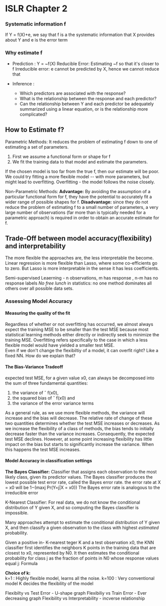 # ISLR Chapter 2

### Systematic information f
If Y = f(X)+e, we say that f is a the systematic information that X provides about Y and e is the error term

### Why estimate f
* Prediction : Y = ~f(X)
Reducible Error: Estimating ~f so that it's closer to f
Irreducible error: e cannot be predicted by X, hence we cannot reduce that

* Inference : 
	* Which predictors are associated with the response?
	* What is the relationship between the response and each predictor?
	* Can the relationship between Y and each predictor be adequately summarized
	using a linear equation, or is the relationship more complicated?


## How to Estimate f?
Parametric Methods: 
It reduces the problem of estimating f down to one of estimating a set of parameters.
1. First we assume a functional form or shape for f
2. We fit the training data to that model and estimate the parameters.

If the chosen model is too far from the true f, then our estimate will be poor. We could try fitting a more flexible model -- with more parameters, but might lead to overfitting.
Overfitting - the model follows the noise closely.

Non-Parametric Methods:
**Advantage:** By avoiding the assumption of a particular functional form for f, they have the potential
to accurately fit a wider range of possible shapes for f.
**Disadvantage:** since they do not reduce the problem of estimating f to a
small number of parameters, a very large number of observations (far more
than is typically needed for a parametric approach) is required in order to
obtain an accurate estimate for f.


## Trade-Off between model accuracy(flexibility) and interpretability
The more flexible the approaches are, the less interpretable the become.
Linear regression is more flexible than Lasso, where some co-efficients go to zero. But Lasso is more interpretable in the sense it has less coefficients.


Semi-supervised Leaerning - n observations, m has response , n-m has no response labels
*No free lunch* in statistics: no one method dominates all others over all
possible data sets.


### Assessing Model Accuracy

#### Measuring the quality of the fit
Regardless of whether or not overfitting has
occurred, we almost always expect the training MSE to be smaller than
the test MSE because most statistical learning methods either directly or
indirectly seek to minimize the training MSE.
Overfitting refers specifically to the case in which a less flexible model would have yielded a smaller test MSE.  
Even if we don't change the flexibiltiy of a model, it can overfit right? Like a fixed NN. How do we explain that?

#### The Bias-Variance Tradeoff
expected test MSE, for a given value x0, can always be decomposed into the sum of three fundamental quantities: 
1. the variance of ˆ f(x0), 
2. the squared bias of ˆ f(x0) and 
3. 	the variance of the error variance terms

As a general rule, as we use more flexible methods, the variance will
increase and the bias will decrease. The relative rate of change of these
two quantities determines whether the test MSE increases or decreases. As
we increase the flexibility of a class of methods, the bias tends to initially
decrease faster than the variance increases. Consequently, the expected
test MSE declines. However, at some point increasing flexibility has little
impact on the bias but starts to significantly increase the variance. When
this happens the test MSE increases.


#### Model Accuracy in classification settings

**The Bayes Classifier:** Classifier that assigns each observation to the most likely class,
given its predictor values.
The Bayes classifier produces the lowest possible test error rate, called
the Bayes error rate.
the error rate at X = x0 will be 1−(maxj Pr(Y=j|X = x0))
The Bayes error rate is analogous to the irreducible error




K-Nearest Classifier:
For real data, we do not know the conditional distribution of Y given X, and so computing the Bayes classifier is impossible.

Many approaches attempt to estimate the conditional distribution of Y given X, and then classify a given observation to the class with highest *estimated* probability.

Given a positive in-
K-nearest
teger K and a test observation x0, the KNN classifier first identifies the neighbors
K points in the training data that are closest to x0, represented by N0.
It then estimates the conditional probability for class j as the fraction of
points in N0 whose response values equal j:
 Formula

**Choice of k:**  
	k=1 : Highly flexible model, learns all the noise.
	k=100 : Very conventional model
	K decides the flexibility of the model


Flexibilty vs Test Error - U-shape graph
Flexibiliy vs Train Error - Ever decreasing graph
Flexibility vs Interpretability - incverse relationship